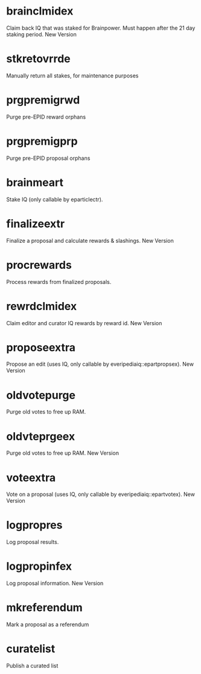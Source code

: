 <h1 class="contract">brainclmidex</h1>
Claim back IQ that was staked for Brainpower. Must happen after the 21 day staking period. New Version
<h1 class="contract">stkretovrrde</h1>
Manually return all stakes, for maintenance purposes
<h1 class="contract">prgpremigrwd</h1>
Purge pre-EPID reward orphans
<h1 class="contract">prgpremigprp</h1>
Purge pre-EPID proposal orphans
<h1 class="contract">brainmeart</h1>
Stake IQ (only callable by eparticlectr).
<h1 class="contract">finalizeextr</h1>
Finalize a proposal and calculate rewards & slashings. New Version
<h1 class="contract">procrewards</h1>
Process rewards from finalized proposals.
<h1 class="contract">rewrdclmidex</h1>
Claim editor and curator IQ rewards by reward id. New Version
<h1 class="contract">proposeextra</h1>
Propose an edit (uses IQ, only callable by everipediaiq::epartpropsex). New Version
<h1 class="contract">oldvotepurge</h1>
Purge old votes to free up RAM.
<h1 class="contract">oldvteprgeex</h1>
Purge old votes to free up RAM. New Version
<h1 class="contract">voteextra</h1>
Vote on a proposal (uses IQ, only callable by everipediaiq::epartvotex). New Version
<h1 class="contract">logpropres</h1>
Log proposal results.
<h1 class="contract">logpropinfex</h1>
Log proposal information. New Version
<h1 class="contract">mkreferendum</h1>
Mark a proposal as a referendum
<h1 class="contract">curatelist</h1>
Publish a curated list